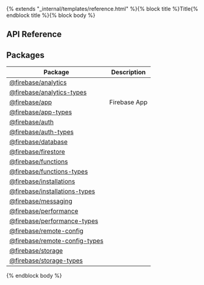 {% extends "_internal/templates/reference.html" %}{% block title %}Title{% endblock title %}{% block body %}
## API Reference

## Packages

|  Package | Description |
|  --- | --- |
|  [@firebase/analytics](./analytics.md#analytics_package) |  |
|  [@firebase/analytics-types](./analytics-types.md#analytics-types_package) |  |
|  [@firebase/app](./app.md#app_package) | Firebase App |
|  [@firebase/app-types](./app-types.md#app-types_package) |  |
|  [@firebase/auth](./auth.md#auth_package) |  |
|  [@firebase/auth-types](./auth-types.md#auth-types_package) |  |
|  [@firebase/database](./database.md#database_package) |  |
|  [@firebase/firestore](./firestore.md#firestore_package) |  |
|  [@firebase/functions](./functions.md#functions_package) |  |
|  [@firebase/functions-types](./functions-types.md#functions-types_package) |  |
|  [@firebase/installations](./installations.md#installations_package) |  |
|  [@firebase/installations-types](./installations-types.md#installations-types_package) |  |
|  [@firebase/messaging](./messaging.md#messaging_package) |  |
|  [@firebase/performance](./performance.md#performance_package) |  |
|  [@firebase/performance-types](./performance-types.md#performance-types_package) |  |
|  [@firebase/remote-config](./remote-config.md#remote-config_package) |  |
|  [@firebase/remote-config-types](./remote-config-types.md#remote-config-types_package) |  |
|  [@firebase/storage](./storage.md#storage_package) |  |
|  [@firebase/storage-types](./storage-types.md#storage-types_package) |  |

{% endblock body %}
